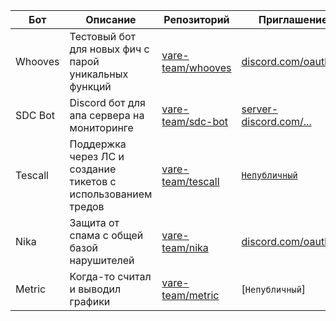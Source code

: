 Бот | Описание | Репозиторий | Приглашение
--- | --- | --- | ---
Whooves | Тестовый бот для новых фич с парой уникальных функций | [vare-team/whooves](https://github.com/vare-team/whooves) | [discord.com/oauth2...](https://discord.com/oauth2/authorize?client_id=531094088695414804&scope=bot+applications.commands&permissions=435547222)
SDC Bot | Discord бот для апа сервера на мониторинге | [vare-team/sdc-bot](https://github.com/vare-team/sdc-bot/) | [server-discord.com/...](https://server-discord.com/add)
Tescall | Поддержка через ЛС и создание тикетов с использованием тредов | [vare-team/tescall](https://github.com/vare-team/tescall) | [`Непубличный`](https://discord.com/invite/8KKVhTU)
Nika | Защита от спама с общей базой нарушителей | [vare-team/nika](https://github.com/vare-team/nika) | [discord.com/oauth2...](https://discord.com/oauth2/authorize?client_id=543858333585506315&scope=bot+applications.commands&permissions=8)
Metric | Когда-то считал и выводил графики | [vare-team/metric](https://github.com/vare-team/metric) | [`Непубличный`]
